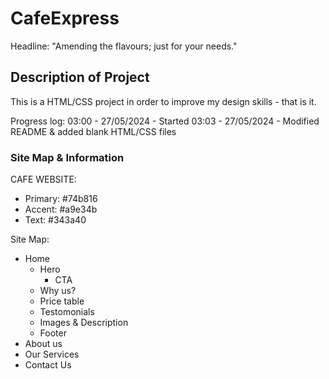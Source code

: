 # CafeExpress
Headline: "Amending the flavours; just for your needs."

## Description of Project
This is a HTML/CSS project in order to improve my design skills - that is it.

Progress log:
03:00 - 27/05/2024 - Started
03:03 - 27/05/2024 - Modified README & added blank HTML/CSS files

### Site Map & Information
CAFE WEBSITE:
- Primary: #74b816
- Accent: #a9e34b
- Text: #343a40


Site Map:
- Home
  - Hero
    - CTA
  - Why us?
  - Price table
  - Testomonials
  - Images & Description
  - Footer
- About us
- Our Services
- Contact Us